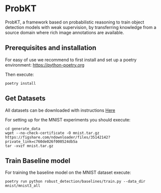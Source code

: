 # ProbKT

ProbKT, a framework based on probabilistic reasoning to train object detection models with weak supervision, by transferring knowledge from a source domain where rich image annotations are available.

## Prerequisites and installation

For easy of use we recommend to first install and set up a poetry environment: https://python-poetry.org

Then execute:

``
poetry install
``


## Get Datasets
All datasets can be downloaded with instructions [Here](datasets/README.md)

For setting up for the MNIST experiments you should execute:

```
cd generate_data
wget --no-check-certificate -O mnist.tar.gz https://figshare.com/ndownloader/files/35142142?private_link=c760de026f000524db5a
tar -xvzf mnist.tar.gz
```

## Train Baseline model

For training the baseline model on the MNIST dataset execute:

```
poetry run python robust_detection/baselines/train.py --data_dir mnist/mnist3_all
```
